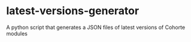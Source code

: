 # latest-versions-generator
A python script that generates a JSON files of latest versions of Cohorte modules
